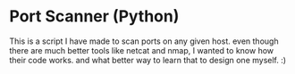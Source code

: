 # Port Scanner (Python)
 This is a script I have made to scan ports on any given host. even though there are much better tools like netcat and nmap, I wanted to know how their code works. and what better way to learn that to design one myself. :)
